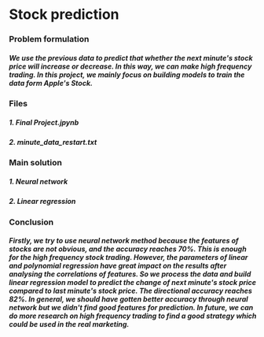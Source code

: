 # Stock prediction 
### Problem formulation 
##### We use the previous data to predict that whether the next minute's stock price will increase or decrease. In this way, we can make high frequency trading. In this project, we mainly focus on building models to train the data form Apple's Stock.

### Files
##### 1. Final Project.jpynb
##### 2. minute_data_restart.txt

### Main solution
##### 1. Neural network
##### 2. Linear regression

### Conclusion
##### Firstly, we try to use neural network method because the features of stocks are not obvious, and the accuracy reaches 70%. This is enough for the high frequency stock trading. However, the parameters of linear and polynomial regression have great impact on the results after analysing the correlations of features. So we process the data and build linear regression model to predict the change of next minute's stock price compared to last minute's stock price. The directional accuracy reaches 82%. In general, we should have gotten better accuracy through neural network but we didn't find good features for prediction. In future, we can do more research on high frequency trading to find a good strategy which could be used in the real marketing. 
